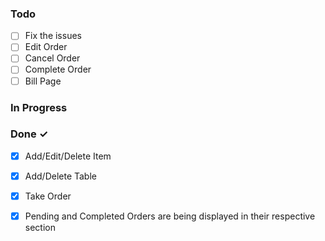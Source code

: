 ### Todo

- [ ] Fix the issues  
- [ ] Edit Order  
- [ ] Cancel Order  
- [ ] Complete Order  
- [ ] Bill Page  

### In Progress


### Done ✓

- [x] Add/Edit/Delete Item  
- [x] Add/Delete Table  
- [x] Take Order  
- [x] Pending and Completed Orders are being displayed in their respective section  

